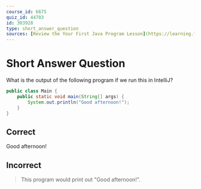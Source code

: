 ```yaml
---
course_id: 6675
quiz_id: 44703
id: 303928
type: short_answer_question
sources: [Review the Your First Java Program Lesson](https://learning.flatironschool.com/courses/6675/pages/your-first-java-program?module_item_id=533223)
---
```


# Short Answer Question

What is the output of the following program if we run this in IntelliJ?

```java
public class Main {
    public static void main(String[] args) {
        System.out.println("Good afternoon!");
    }
}
```

## Correct

Good afternoon!

## Incorrect

> This program would print out "Good afternoon!".
